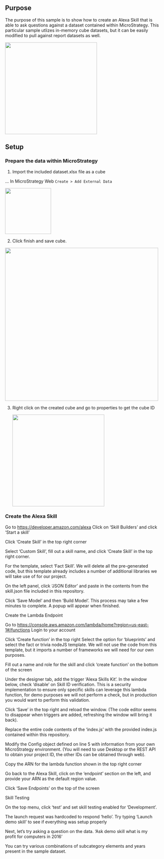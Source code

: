 ## Purpose

The purpose of this sample is to show how to create an Alexa Skill that is able to ask questions against a dataset contained within MicroStrategy. This particular sample utlizes in-memory cube datasets, but it can be easily modified to pull against report datasets as well. 

<img src="https://github.com/slippens/MicroStrategy/blob/master/Alexa%20Skill%20Samples/Skill%20using%20MSTR%20cubes/readme%20images/questions.png"  width="300"/>

## Setup

### Prepare the data within MicroStrategy

1. Import the included dataset.xlsx file as a cube

... In MicroStrategy Web `Create > Add External Data`
  
   <img src="https://github.com/slippens/MicroStrategy/blob/master/Alexa%20Skill%20Samples/Skill%20using%20MSTR%20cubes/readme%20images/1.png"  width="150"/>
  
2. Click finish and save cube.

  <img src="https://github.com/slippens/MicroStrategy/blob/master/Alexa%20Skill%20Samples/Skill%20using%20MSTR%20cubes/readme%20images/2.png"  width="500"/>
  
3. Right click on the created cube and go to properties to get the cube ID

    <img src="https://github.com/slippens/MicroStrategy/blob/master/Alexa%20Skill%20Samples/Skill%20using%20MSTR%20cubes/readme%20images/3.png"  width="300"/>

### Create the Alexa Skill

Go to https://developer.amazon.com/alexa
Click on ‘Skill Builders’ and click ‘Start a skill’
 

Click ‘Create Skill’ in the top right corner

Select ‘Custom Skill’, fill out a skill name, and click ‘Create Skill’ in the top right corner.

 

For the template, select ‘Fact Skill’. We will delete all the pre-generated code, but this template already includes a number of additional libraries we will take use of for our project.

 

On the left panel, click ‘JSON Editor’ and paste in the contents from the skill.json file included in this repository.
 

Click ‘Save Model’ and then ‘Build Model’. This process may take a few minutes to complete. A popup will appear when finished.

Create the Lambda Endpoint

Go to https://console.aws.amazon.com/lambda/home?region=us-east-1#/functions
Login to your account

Click ‘Create function’ in the top right
Select the option for ‘blueprints’ and select the fact or trivia nodeJS template. We will not use the code from this template, but it imports a number of frameworks we will need for our own purposes.

Fill out a name and role for the skill and click ‘create function’ on the bottom of the screen
  

Under the designer tab, add the trigger ‘Alexa Skills Kit’. In the window below, check ‘disable’ on Skill ID verification. This is a security implementation to ensure only specific skills can leverage this lambda function, for demo purposes we will not perform a check, but in production you would want to perform this validation.  

Click ‘Save’ in the top right and reload the window. (The code editor seems to disappear when triggers are added, refreshing the window will bring it back).

Replace the entire code contents of the ‘index.js’ with the provided index.js contained within this repository.

Modify the Config object defined on line 5 with information from your own MicroStrategy environment. (You will need to use Desktop or the REST API to obtain your project ID, the other IDs can be obtained through web).
 




Copy the ARN for the lambda function shown in the top right corner
 

Go back to the Alexa Skill, click on the ‘endpoint’ section on the left, and provide your ARN as the default region value.

 

Click ‘Save Endpoints’ on the top of the screen


Skill Testing

On the top menu, click ‘test’ and set skill testing enabled for ‘Development’.

 

The launch request was hardcoded to respond ‘hello’. Try typing ‘Launch demo skill’ to see if everything was setup properly
 

Next, let’s try asking a question on the data. 
‘Ask demo skill what is my profit for computers in 2016’

 


You can try various combinations of subcategory elements and years present in the sample dataset.


